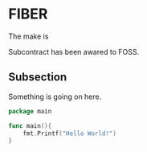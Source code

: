 # FIBER

The make is 

Subcontract has been awared to FOSS.

## Subsection

Something is going on here.

```go
package main

func main(){
	fmt.Printf("Hello World!")	
}
```

